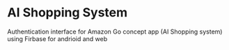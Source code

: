 # AI Shopping System
  Authentication interface for Amazon Go concept app (AI Shopping system) using Firbase for andrioid and web
